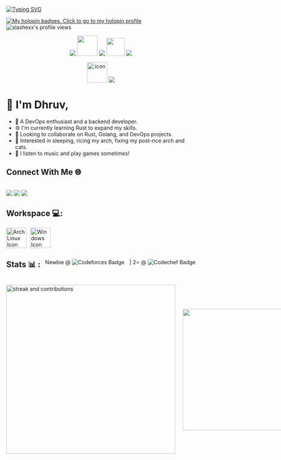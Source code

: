 <a href="https://git.io/typing-svg"><img src="https://readme-typing-svg.demolab.com?font=Fira+Code&weight=350&duration=3000&pause=1000&vCenter=true&random=true&width=300&height=40&lines=I'm+a+programmer;I'm+a+bathroom+singer;I'm+an+overthinker;I'm+a+Java+developer;I'm+a+gamer;I'm+a+DevOps+enthusiast;I'm+a+Web+Developer;I'm+a+gacha+addict;I'm+a+daydreamer;I'm+a+pluviophile;I'm+a+sleepyhead;I'm+an+arch+user+btw" alt="Typing SVG" /></a>

[![My holopin badges. Click to go to my holopin profile](https://holopin.me/slashex)](https://holopin.io/@slashex)
![slashexx's profile views](https://komarev.com/ghpvc/?username=slashexx)

<p align="center">
    <img src="https://skillicons.dev/icons?i=java,nextjs,ts,go,docker" />
    <img src="https://techstack-generator.vercel.app/kubernetes-icon.svg" width="54" height="54" />
    <img src="https://skillicons.dev/icons?i=jenkins" />
    <img src="https://user-images.githubusercontent.com/25181517/192599922-3a8ceb1c-ff1d-40bc-b73c-99ea1182d8ad.png" width="48" height="48">
    <img src="https://skillicons.dev/icons?i=git,githubactions,linux,github" />
</p>

<p align="center">
    <img src="https://techstack-generator.vercel.app/react-icon.svg" alt="icon" width="54" height="54" />
    <img src="https://skillicons.dev/icons?i=python,tailwind,solidity,flask,js,nodejs,express,firebase,jest,c,cpp,mysql,bootstrap" />
</p>
<h1><strong>💫 I'm Dhruv,</strong></h1>
<ul>
  <li>🔭 A DevOps enthusiast and a backend developer.</li>
  <li>⚙️ I'm currently learning Rust to expand my skills.</li>
  <li>👯 Looking to collaborate on Rust, Golang, and DevOps projects.</li>
  <li>🌱 Interested in sleeping, ricing my arch, fixing my post-rice arch and cats.</li>
  <li>🎵 I listen to music and play games sometimes!</li>
</ul>


<h2><strong>Connect With Me 🌐 </strong></h2><br>
<a href="https://www.linkedin.com/in/dhruvpuri-slashex/"><img src="https://img.shields.io/badge/LinkedIn-0077B5?style=for-the-badge&logo=linkedin&logoColor=white" alttext="LinkedIn"></a> 
<a href="mailto:dhruvpuri.35@gmail.com"><img src="https://img.shields.io/badge/Gmail-D14836?style=for-the-badge&logo=gmail&logoColor=white" alttext="Email"></a> 
<a href="https://discord.com/users/755315712226099300"><img src="https://img.shields.io/badge/Discord-5865F2?style=for-the-badge&logo=discord&logoColor=white" alttext="Discord"></a>


<div>
    <h2><strong>Workspace 💻: </strong></h2>
    <div style="display: flex; gap: 10px; align-items: center;">
        <img src="https://skillicons.dev/icons?i=arch" alt="Arch Linux Icon" style="height: 54px;">
        <img src="https://skillicons.dev/icons?i=windows" alt="Windows Icon" style="height: 54px; width: auto;">
    </div>
</div>

<div style="display: flex; justify-content: space-between; align-items: center;">
    <h2><strong>Stats 📊 :</strong></h2>
    <div>
        <span>Newbie @</span>
        <img src="https://img.shields.io/badge/Codeforces-906-blue" alt="Codeforces Badge" style="margin-right: 10px;">
         | <span>2⭐ @</span>
        <img src="https://img.shields.io/badge/Codechef-1414-brown" alt="Codechef Badge">
    </div>
</div>
<br>

<div style="display: flex; gap: 20px; align-items: center;">
  <img src="https://github-readme-streak-stats.herokuapp.com/?user=slashexx&theme=midnight-purple&hide_border=true" width="450" alt="streak and contributions"/>
  <img src="https://github-readme-stats.vercel.app/api/top-langs/?username=slashexx&theme=midnight-purple&hide=javascript,html,css,ejs,tex&show_icons=true&hide_border=true&layout=compact" width="323" />
</div>


